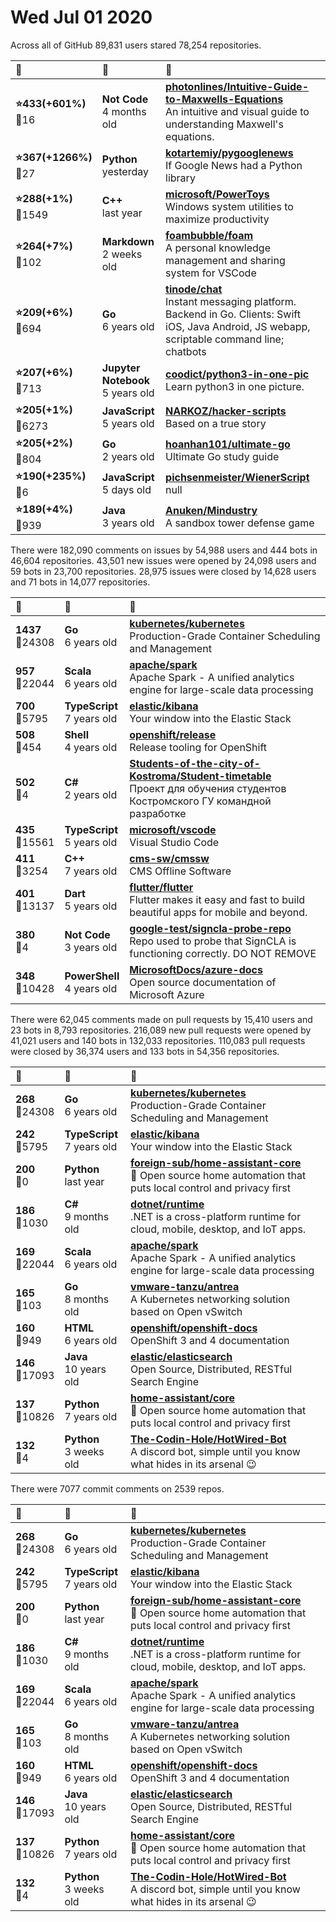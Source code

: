 # Wed Jul 01 2020

Across all of GitHub 89,831 users stared 
78,254 repositories. 

| :page_with_curl: | :calendar: | :page_with_curl: |
| :--- | :--- | :--- |
| **:star:433(+601%)**<br>:twisted_rightwards_arrows:16 | **Not Code**<br>4 months old | **[photonlines/Intuitive-Guide-to-Maxwells-Equations](https://github.com/photonlines/Intuitive-Guide-to-Maxwells-Equations)**<br>An intuitive and visual guide to understanding Maxwell's equations. |
| **:star:367(+1266%)**<br>:twisted_rightwards_arrows:27 | **Python**<br>yesterday | **[kotartemiy/pygooglenews](https://github.com/kotartemiy/pygooglenews)**<br>If Google News had a Python library |
| **:star:288(+1%)**<br>:twisted_rightwards_arrows:1549 | **C++**<br>last year | **[microsoft/PowerToys](https://github.com/microsoft/PowerToys)**<br>Windows system utilities to maximize productivity |
| **:star:264(+7%)**<br>:twisted_rightwards_arrows:102 | **Markdown**<br>2 weeks old | **[foambubble/foam](https://github.com/foambubble/foam)**<br>A personal knowledge management and sharing system for VSCode |
| **:star:209(+6%)**<br>:twisted_rightwards_arrows:694 | **Go**<br>6 years old | **[tinode/chat](https://github.com/tinode/chat)**<br>Instant messaging platform. Backend in Go. Clients: Swift iOS, Java Android, JS webapp, scriptable command line; chatbots |
| **:star:207(+6%)**<br>:twisted_rightwards_arrows:713 | **Jupyter Notebook**<br>5 years old | **[coodict/python3-in-one-pic](https://github.com/coodict/python3-in-one-pic)**<br>Learn python3 in one picture. |
| **:star:205(+1%)**<br>:twisted_rightwards_arrows:6273 | **JavaScript**<br>5 years old | **[NARKOZ/hacker-scripts](https://github.com/NARKOZ/hacker-scripts)**<br>Based on a true story |
| **:star:205(+2%)**<br>:twisted_rightwards_arrows:804 | **Go**<br>2 years old | **[hoanhan101/ultimate-go](https://github.com/hoanhan101/ultimate-go)**<br>Ultimate Go study guide |
| **:star:190(+235%)**<br>:twisted_rightwards_arrows:6 | **JavaScript**<br>5 days old | **[pichsenmeister/WienerScript](https://github.com/pichsenmeister/WienerScript)**<br>null |
| **:star:189(+4%)**<br>:twisted_rightwards_arrows:939 | **Java**<br>3 years old | **[Anuken/Mindustry](https://github.com/Anuken/Mindustry)**<br>A sandbox tower defense game |

There were 182,090 comments on issues by 54,988 users and 444 bots in 46,604 repositories.
43,501 new issues were opened by 24,098 users and 59 bots in 23,700 repositories.
28,975 issues were closed by 14,628 users and 71 bots in 14,077 repositories.

| :speech_balloon: | :calendar: | :page_with_curl: |
| :--- | :--- | :--- |
| **1437**<br>:twisted_rightwards_arrows:24308 | **Go**<br>6 years old | **[kubernetes/kubernetes](https://github.com/kubernetes/kubernetes)**<br>Production-Grade Container Scheduling and Management |
| **957**<br>:twisted_rightwards_arrows:22044 | **Scala**<br>6 years old | **[apache/spark](https://github.com/apache/spark)**<br>Apache Spark - A unified analytics engine for large-scale data processing |
| **700**<br>:twisted_rightwards_arrows:5795 | **TypeScript**<br>7 years old | **[elastic/kibana](https://github.com/elastic/kibana)**<br>Your window into the Elastic Stack |
| **508**<br>:twisted_rightwards_arrows:454 | **Shell**<br>4 years old | **[openshift/release](https://github.com/openshift/release)**<br>Release tooling for OpenShift |
| **502**<br>:twisted_rightwards_arrows:4 | **C#**<br>2 years old | **[Students-of-the-city-of-Kostroma/Student-timetable](https://github.com/Students-of-the-city-of-Kostroma/Student-timetable)**<br>Проект для обучения студентов Костромского ГУ командной разработке |
| **435**<br>:twisted_rightwards_arrows:15561 | **TypeScript**<br>5 years old | **[microsoft/vscode](https://github.com/microsoft/vscode)**<br>Visual Studio Code |
| **411**<br>:twisted_rightwards_arrows:3254 | **C++**<br>7 years old | **[cms-sw/cmssw](https://github.com/cms-sw/cmssw)**<br>CMS Offline Software |
| **401**<br>:twisted_rightwards_arrows:13137 | **Dart**<br>5 years old | **[flutter/flutter](https://github.com/flutter/flutter)**<br>Flutter makes it easy and fast to build beautiful apps for mobile and beyond. |
| **380**<br>:twisted_rightwards_arrows:4 | **Not Code**<br>3 years old | **[google-test/signcla-probe-repo](https://github.com/google-test/signcla-probe-repo)**<br>Repo used to probe that SignCLA is functioning correctly.  DO NOT REMOVE |
| **348**<br>:twisted_rightwards_arrows:10428 | **PowerShell**<br>4 years old | **[MicrosoftDocs/azure-docs](https://github.com/MicrosoftDocs/azure-docs)**<br>Open source documentation of Microsoft Azure |

There were 62,045 comments made on pull requests by 15,410 users and 23 bots in 8,793 repositories.
216,089 new pull requests were opened by 41,021 users and 140 bots in 132,033 repositories.
110,083 pull requests were closed by 36,374 users and 133 bots in 54,356 repositories.

| :speech_balloon: | :calendar: | :page_with_curl: |
| :--- | :--- | :--- |
| **268**<br>:twisted_rightwards_arrows:24308 | **Go**<br>6 years old | **[kubernetes/kubernetes](https://github.com/kubernetes/kubernetes)**<br>Production-Grade Container Scheduling and Management |
| **242**<br>:twisted_rightwards_arrows:5795 | **TypeScript**<br>7 years old | **[elastic/kibana](https://github.com/elastic/kibana)**<br>Your window into the Elastic Stack |
| **200**<br>:twisted_rightwards_arrows:0 | **Python**<br>last year | **[foreign-sub/home-assistant-core](https://github.com/foreign-sub/home-assistant-core)**<br>:house_with_garden: Open source home automation that puts local control and privacy first |
| **186**<br>:twisted_rightwards_arrows:1030 | **C#**<br>9 months old | **[dotnet/runtime](https://github.com/dotnet/runtime)**<br>.NET is a cross-platform runtime for cloud, mobile, desktop, and IoT apps. |
| **169**<br>:twisted_rightwards_arrows:22044 | **Scala**<br>6 years old | **[apache/spark](https://github.com/apache/spark)**<br>Apache Spark - A unified analytics engine for large-scale data processing |
| **165**<br>:twisted_rightwards_arrows:103 | **Go**<br>8 months old | **[vmware-tanzu/antrea](https://github.com/vmware-tanzu/antrea)**<br>A Kubernetes networking solution based on Open vSwitch |
| **160**<br>:twisted_rightwards_arrows:949 | **HTML**<br>6 years old | **[openshift/openshift-docs](https://github.com/openshift/openshift-docs)**<br>OpenShift 3 and 4 documentation |
| **146**<br>:twisted_rightwards_arrows:17093 | **Java**<br>10 years old | **[elastic/elasticsearch](https://github.com/elastic/elasticsearch)**<br>Open Source, Distributed, RESTful Search Engine |
| **137**<br>:twisted_rightwards_arrows:10826 | **Python**<br>7 years old | **[home-assistant/core](https://github.com/home-assistant/core)**<br>:house_with_garden: Open source home automation that puts local control and privacy first |
| **132**<br>:twisted_rightwards_arrows:4 | **Python**<br>3 weeks old | **[The-Codin-Hole/HotWired-Bot](https://github.com/The-Codin-Hole/HotWired-Bot)**<br>A discord bot, simple until you know what hides in its arsenal 😉 |

There were 7077 commit comments on 2539 repos.

| :speech_balloon: | :calendar: | :page_with_curl: |
| :--- | :--- | :--- |
| **268**<br>:twisted_rightwards_arrows:24308 | **Go**<br>6 years old | **[kubernetes/kubernetes](https://github.com/kubernetes/kubernetes)**<br>Production-Grade Container Scheduling and Management |
| **242**<br>:twisted_rightwards_arrows:5795 | **TypeScript**<br>7 years old | **[elastic/kibana](https://github.com/elastic/kibana)**<br>Your window into the Elastic Stack |
| **200**<br>:twisted_rightwards_arrows:0 | **Python**<br>last year | **[foreign-sub/home-assistant-core](https://github.com/foreign-sub/home-assistant-core)**<br>:house_with_garden: Open source home automation that puts local control and privacy first |
| **186**<br>:twisted_rightwards_arrows:1030 | **C#**<br>9 months old | **[dotnet/runtime](https://github.com/dotnet/runtime)**<br>.NET is a cross-platform runtime for cloud, mobile, desktop, and IoT apps. |
| **169**<br>:twisted_rightwards_arrows:22044 | **Scala**<br>6 years old | **[apache/spark](https://github.com/apache/spark)**<br>Apache Spark - A unified analytics engine for large-scale data processing |
| **165**<br>:twisted_rightwards_arrows:103 | **Go**<br>8 months old | **[vmware-tanzu/antrea](https://github.com/vmware-tanzu/antrea)**<br>A Kubernetes networking solution based on Open vSwitch |
| **160**<br>:twisted_rightwards_arrows:949 | **HTML**<br>6 years old | **[openshift/openshift-docs](https://github.com/openshift/openshift-docs)**<br>OpenShift 3 and 4 documentation |
| **146**<br>:twisted_rightwards_arrows:17093 | **Java**<br>10 years old | **[elastic/elasticsearch](https://github.com/elastic/elasticsearch)**<br>Open Source, Distributed, RESTful Search Engine |
| **137**<br>:twisted_rightwards_arrows:10826 | **Python**<br>7 years old | **[home-assistant/core](https://github.com/home-assistant/core)**<br>:house_with_garden: Open source home automation that puts local control and privacy first |
| **132**<br>:twisted_rightwards_arrows:4 | **Python**<br>3 weeks old | **[The-Codin-Hole/HotWired-Bot](https://github.com/The-Codin-Hole/HotWired-Bot)**<br>A discord bot, simple until you know what hides in its arsenal 😉 |

